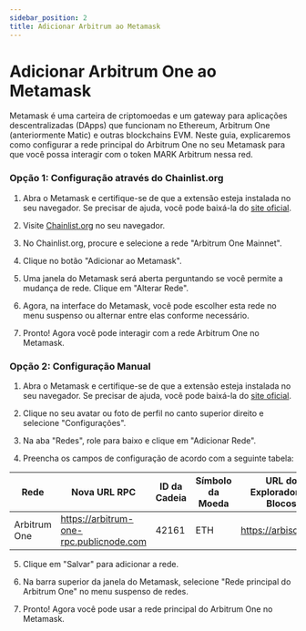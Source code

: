 ```yaml
---
sidebar_position: 2
title: Adicionar Arbitrum ao Metamask
---
```


# Adicionar Arbitrum One ao Metamask

Metamask é uma carteira de criptomoedas e um gateway para aplicações descentralizadas (DApps) que funcionam no Ethereum, Arbitrum One (anteriormente Matic) e outras blockchains EVM. Neste guia, explicaremos como configurar a rede principal do Arbitrum One no seu Metamask para que você possa interagir com o token MARK Arbitrum nessa red.

### Opção 1: Configuração através do Chainlist.org

1. Abra o Metamask e certifique-se de que a extensão esteja instalada no seu navegador. Se precisar de ajuda, você pode baixá-la do [site oficial](https://metamask.io/).

2. Visite [Chainlist.org](https://chainlist.org/) no seu navegador.

3. No Chainlist.org, procure e selecione a rede "Arbitrum One Mainnet".

4. Clique no botão "Adicionar ao Metamask".

5. Uma janela do Metamask será aberta perguntando se você permite a mudança de rede. Clique em "Alterar Rede".

6. Agora, na interface do Metamask, você pode escolher esta rede no menu suspenso ou alternar entre elas conforme necessário.

7. Pronto! Agora você pode interagir com a rede Arbitrum One no Metamask.

### Opção 2: Configuração Manual

1. Abra o Metamask e certifique-se de que a extensão esteja instalada no seu navegador. Se precisar de ajuda, você pode baixá-la do [site oficial](https://metamask.io/).

2. Clique no seu avatar ou foto de perfil no canto superior direito e selecione "Configurações".

3. Na aba "Redes", role para baixo e clique em "Adicionar Rede".

4. Preencha os campos de configuração de acordo com a seguinte tabela:

| **Rede**        | **Nova URL RPC**                                 | **ID da Cadeia** | **Símbolo da Moeda** | **URL do Explorador de Blocos**   |
|-----------------|--------------------------------------------------|------------------|----------------------|-----------------------------------|
| Arbitrum One    | https://arbitrum-one-rpc.publicnode.com          | 42161    | ETH                  | https://arbiscan.io/              |

5. Clique em "Salvar" para adicionar a rede.

6. Na barra superior da janela do Metamask, selecione "Rede principal do Arbitrum One" no menu suspenso de redes.

7. Pronto! Agora você pode usar a rede principal do Arbitrum One no Metamask.
